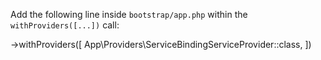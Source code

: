 Add the following line inside `bootstrap/app.php` within the `withProviders([...])` call:

->withProviders([
    App\Providers\ServiceBindingServiceProvider::class,
])
